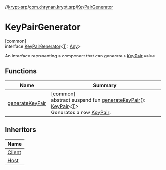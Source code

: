 //[krypt-srp](../../../index.md)/[com.chrynan.krypt.srp](../index.md)/[KeyPairGenerator](index.md)

# KeyPairGenerator

[common]\
interface [KeyPairGenerator](index.md)&lt;[T](index.md) : [Any](https://kotlinlang.org/api/latest/jvm/stdlib/kotlin/-any/index.html)&gt;

An interface representing a component that can generate a [KeyPair](../-key-pair/index.md) value.

## Functions

| Name | Summary |
|---|---|
| [generateKeyPair](generate-key-pair.md) | [common]<br>abstract suspend fun [generateKeyPair](generate-key-pair.md)(): [KeyPair](../-key-pair/index.md)&lt;[T](index.md)&gt;<br>Generates a new [KeyPair](../-key-pair/index.md). |

## Inheritors

| Name |
|---|
| [Client](../-client/index.md) |
| [Host](../-host/index.md) |
